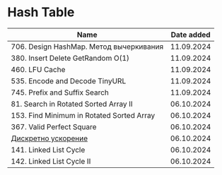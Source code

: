 # Hash Table

| Name                                                                              | Date added |
|-----------------------------------------------------------------------------------|------------|
| 706. Design HashMap. Метод вычеркивания                                           | 11.09.2024 |
| 380. Insert Delete GetRandom O(1)                                                 | 11.09.2024 |
| 460. LFU Cache                                                                    | 11.09.2024 |
| 535. Encode and Decode TinyURL                                                    | 11.09.2024 |
| 745. Prefix and Suffix Search                                                     | 11.09.2024 |
| 81. Search in Rotated Sorted Array II                                             | 06.10.2024 |
| 153. Find Minimum in Rotated Sorted Array                                         | 06.10.2024 |
| 367. Valid Perfect Square                                                         | 06.10.2024 |
| [Дискретно ускорение](https://codeforces.com/problemset/problem/1408/C?locale=ru) | 06.10.2024 |
| 141. Linked List Cycle                                                            | 06.10.2024 |
| 142. Linked List Cycle II                                                         | 06.10.2024 |

